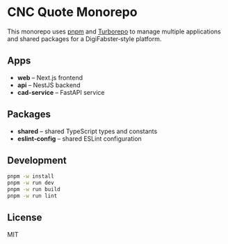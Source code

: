 # CNC Quote Monorepo

This monorepo uses [pnpm](https://pnpm.io) and [Turborepo](https://turbo.build) to manage multiple applications and shared packages for a DigiFabster‑style platform.

## Apps

- **web** – Next.js frontend
- **api** – NestJS backend
- **cad-service** – FastAPI service

## Packages

- **shared** – shared TypeScript types and constants
- **eslint-config** – shared ESLint configuration

## Development

```sh
pnpm -w install
pnpm -w run dev
pnpm -w run build
pnpm -w run lint
```

## License

MIT
